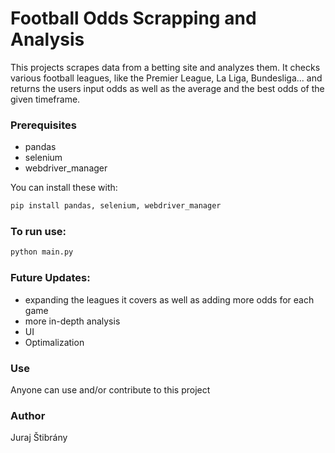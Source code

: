 # Football Odds Scrapping and Analysis

This projects scrapes data from a betting site and analyzes them. It checks various football leagues, like the Premier League, La Liga, Bundesliga...
and returns the users input odds as well as the average and the best odds of the given timeframe.

### Prerequisites

- pandas
- selenium
- webdriver_manager

You can install these with:
```bash
pip install pandas, selenium, webdriver_manager
```

### To run use:
```bash
python main.py
```

### Future Updates:
- expanding the leagues it covers as well as adding more odds for each game
- more in-depth analysis
- UI
- Optimalization

### Use
Anyone can use and/or contribute to this project

### Author
Juraj Štibrány
